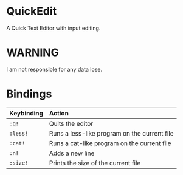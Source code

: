 # QuickEdit

A Quick Text Editor with input editing.

# WARNING

I am not responsible for any data lose.

# Bindings
| Keybinding | Action |
| :--- | :--- |
| `:q!` | Quits the editor |
| `:less!` | Runs a less-like program on the current file |
| `:cat!` | Runs a cat-like program on the current file |
| `:n!` | Adds a new line |
| `:size!` | Prints the size of the current file |
